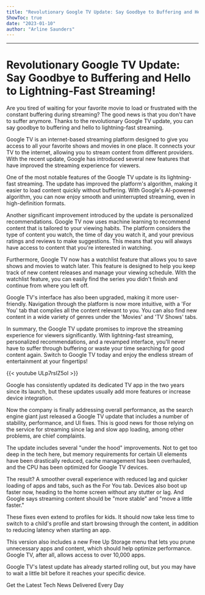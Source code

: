 ```yaml
---
title: "Revolutionary Google TV Update: Say Goodbye to Buffering and Hello to Lightning-Fast Streaming!"
ShowToc: true 
date: "2023-01-10"
author: "Arline Saunders"
---
```

*****
# Revolutionary Google TV Update: Say Goodbye to Buffering and Hello to Lightning-Fast Streaming!

Are you tired of waiting for your favorite movie to load or frustrated with the constant buffering during streaming? The good news is that you don't have to suffer anymore. Thanks to the revolutionary Google TV update, you can say goodbye to buffering and hello to lightning-fast streaming.

Google TV is an internet-based streaming platform designed to give you access to all your favorite shows and movies in one place. It connects your TV to the internet, allowing you to stream content from different providers. With the recent update, Google has introduced several new features that have improved the streaming experience for viewers.

One of the most notable features of the Google TV update is its lightning-fast streaming. The update has improved the platform's algorithm, making it easier to load content quickly without buffering. With Google's AI-powered algorithm, you can now enjoy smooth and uninterrupted streaming, even in high-definition formats.

Another significant improvement introduced by the update is personalized recommendations. Google TV now uses machine learning to recommend content that is tailored to your viewing habits. The platform considers the type of content you watch, the time of day you watch it, and your previous ratings and reviews to make suggestions. This means that you will always have access to content that you're interested in watching.

Furthermore, Google TV now has a watchlist feature that allows you to save shows and movies to watch later. This feature is designed to help you keep track of new content releases and manage your viewing schedule. With the watchlist feature, you can easily find the series you didn't finish and continue from where you left off.

Google TV's interface has also been upgraded, making it more user-friendly. Navigation through the platform is now more intuitive, with a 'For You' tab that compiles all the content relevant to you. You can also find new content in a wide variety of genres under the 'Movies' and 'TV Shows' tabs.

In summary, the Google TV update promises to improve the streaming experience for viewers significantly. With lightning-fast streaming, personalized recommendations, and a revamped interface, you'll never have to suffer through buffering or waste your time searching for good content again. Switch to Google TV today and enjoy the endless stream of entertainment at your fingertips!

{{< youtube ULp7rsIZ5oI >}} 




Google has consistently updated its dedicated TV app in the two years since its launch, but these updates usually add more features or increase device integration. 

 

Now the company is finally addressing overall performance, as the search engine giant just released a Google TV update that includes a number of stability, performance, and UI fixes. This is good news for those relying on the service for streaming since lag and slow app loading, among other problems, are chief complaints. 

 

The update includes several "under the hood" improvements. Not to get too deep in the tech here, but memory requirements for certain UI elements have been drastically reduced, cache management has been overhauled, and the CPU has been optimized for Google TV devices.  

 

The result? A smoother overall experience with reduced lag and quicker loading of apps and tabs, such as the For You tab. Devices also boot up faster now, heading to the home screen without any stutter or lag. And Google says streaming content should be "more stable" and "move a little faster." 

 

These fixes even extend to profiles for kids. It should now take less time to switch to a child's profile and start browsing through the content, in addition to reducing latency when starting an app. 

 

This version also includes a new Free Up Storage menu that lets you prune unnecessary apps and content, which should help optimize performance. Google TV, after all, allows access to over 10,000 apps. 

 

Google TV's latest update has already started rolling out, but you may have to wait a little bit before it reaches your specific device. 

 

Get the Latest Tech News Delivered Every Day




